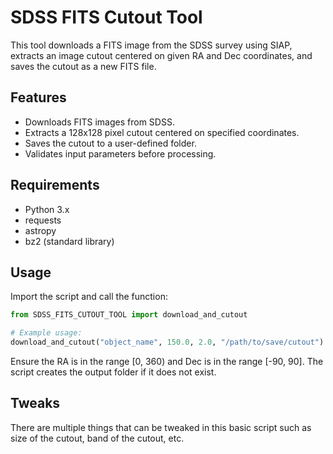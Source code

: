 # SDSS FITS Cutout Tool

This tool downloads a FITS image from the SDSS survey using SIAP, extracts an image cutout centered on given RA and Dec coordinates, and saves the cutout as a new FITS file.

## Features

- Downloads FITS images from SDSS.
- Extracts a 128x128 pixel cutout centered on specified coordinates.
- Saves the cutout to a user-defined folder.
- Validates input parameters before processing.

## Requirements

- Python 3.x
- requests
- astropy
- bz2 (standard library)

## Usage

Import the script and call the function:

```python
from SDSS_FITS_CUTOUT_TOOL import download_and_cutout

# Example usage:
download_and_cutout("object_name", 150.0, 2.0, "/path/to/save/cutout")
```

Ensure the RA is in the range [0, 360) and Dec is in the range [-90, 90]. The script creates the output folder if it does not exist.

## Tweaks

There are multiple things that can be tweaked in this basic script such as size of the cutout, band of the cutout, etc.
